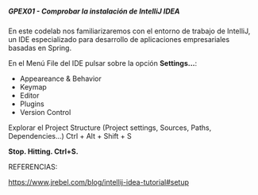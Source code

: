 ##### **GPEX01** - Comprobar la instalación de IntelliJ IDEA

En este codelab nos familiarizaremos con el entorno de trabajo de IntelliJ, un IDE especializado para desarrollo de aplicaciones empresariales basadas en Spring.

En el Menú File del IDE pulsar sobre la opción **Settings…**:

- Appeareance & Behavior
- Keymap
- Editor
- Plugins
- Version Control

Explorar el Project Structure (Project settings, Sources, Paths, Dependencies…) Ctrl + Alt + Shift + S

 **Stop. Hitting. Ctrl+S.**

REFERENCIAS:

https://www.jrebel.com/blog/intellij-idea-tutorial#setup